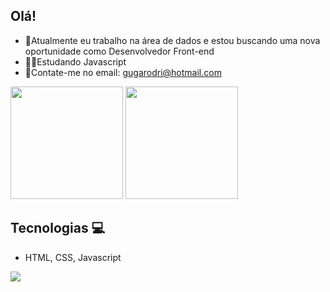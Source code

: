 ## Olá!

- 🎲Atualmente eu trabalho na área de dados e estou buscando uma nova oportunidade como Desenvolvedor Front-end
- 🧑‍💻Estudando Javascript
- 📨Contate-me no email: gugarodri@hotmail.com


<img height="180em" src="https://github-readme-stats.vercel.app/api?username=gustavorodrii&show_icons=true&theme=dracula&include_all_commits=true&count_private=true"/>
<img height="180em" src="https://github-readme-stats.vercel.app/api/top-langs/?username=gustavorodrii&layout=compact&langs_count=16&theme=dracula"/>





## Tecnologias 💻
- HTML, CSS, Javascript



<a href="https://www.linkedin.com/in/gustavorodrii/"> <img src="https://img.shields.io/badge/LinkedIn-0077B5?style=for-the-badge&logo=linkedin&logoColor=white"></a>
